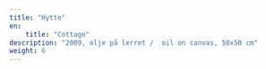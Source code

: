 ```yaml
---
title: "Hytte"
en:
    title: "Cottage"
description: "2009, olje på lerret /  oil on canvas, 50x50 cm"
weight: 6
---
```

